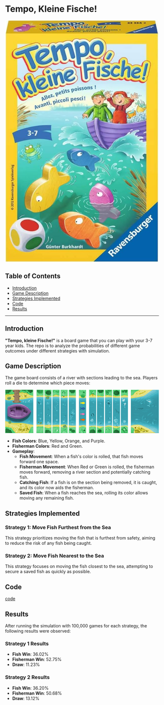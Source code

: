 # Tempo, Kleine Fische!

![Alt text](images/61P-ynQnAaL._AC_SL1024_.jpg)

## Table of Contents

- [Introduction](#introduction)
- [Game Description](#game-description)
- [Strategies Implemented](#strategies-implemented)
- [Code](#code)
- [Results](#results)

---

## Introduction

 **"Tempo, kleine Fische!"** is a board game that you can play with your 3-7 year kids. The repo is to analyze the probabilities of different game outcomes under different strategies with simulation.

## Game Description

The game board consists of a river with sections leading to the sea. Players roll a die to determine which piece moves:

![Alt text](images/FishingGameSmall.jpg)

- **Fish Colors**: Blue, Yellow, Orange, and Purple.
- **Fisherman Colors**: Red and Green.
- **Gameplay**:
  - **Fish Movement**: When a fish's color is rolled, that fish moves forward one space.
  - **Fisherman Movement**: When Red or Green is rolled, the fisherman moves forward, removing a river section and potentially catching fish.
  - **Catching Fish**: If a fish is on the section being removed, it is caught, and its color now aids the fisherman.
  - **Saved Fish**: When a fish reaches the sea, rolling its color allows moving any remaining fish.

## Strategies Implemented

### Strategy 1: Move Fish Furthest from the Sea

This strategy prioritizes moving the fish that is furthest from safety, aiming to reduce the risk of any fish being caught.

### Strategy 2: Move Fish Nearest to the Sea

This strategy focuses on moving the fish closest to the sea, attempting to secure a saved fish as quickly as possible.

## Code
[code](./simulation.ipynb)

## Results

After running the simulation with 100,000 games for each strategy, the following results were observed:

### Strategy 1 Results

- **Fish Win**: 36.02%
- **Fisherman Win**: 52.75%
- **Draw**: 11.23%

### Strategy 2 Results

- **Fish Win**: 36.20%
- **Fisherman Win**: 50.68%
- **Draw**: 13.12%

